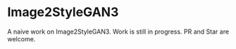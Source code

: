 # Image2StyleGAN3

A naive work on Image2StyleGAN3. Work is still in progress. PR and Star are welcome.
